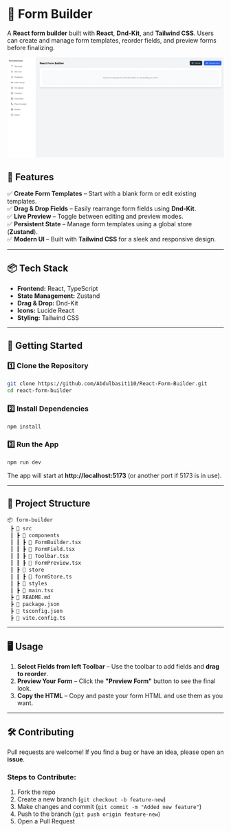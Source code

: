 # 📝 Form Builder  

A **React form builder** built with **React**, **Dnd-Kit**, and **Tailwind CSS**. Users can create and manage form templates, reorder fields, and preview forms before finalizing.  

![react-form-builder](assets/reactformbuilder.png)

## 🚀 Features  
✅ **Create Form Templates** – Start with a blank form or edit existing templates.  
✅ **Drag & Drop Fields** – Easily rearrange form fields using **Dnd-Kit**.  
✅ **Live Preview** – Toggle between editing and preview modes.  
✅ **Persistent State** – Manage form templates using a global store (**Zustand**).  
✅ **Modern UI** – Built with **Tailwind CSS** for a sleek and responsive design.  

---

## 📦 Tech Stack  
- **Frontend:** React, TypeScript  
- **State Management:** Zustand  
- **Drag & Drop:** Dnd-Kit  
- **Icons:** Lucide React  
- **Styling:** Tailwind CSS  

---

## 🎯 Getting Started  

### **1️⃣ Clone the Repository**  
```bash
git clone https://github.com/Abdulbasit110/React-Form-Builder.git
cd react-form-builder
```

### **2️⃣ Install Dependencies**  
```bash
npm install
```

### **3️⃣ Run the App**  
```bash
npm run dev
```
The app will start at **http://localhost:5173** (or another port if 5173 is in use).

---

## 📂 Project Structure  
```
📦 form-builder  
 ┣ 📂 src  
 ┃ ┣ 📂 components  
 ┃ ┃ ┣ 📜 FormBuilder.tsx  
 ┃ ┃ ┣ 📜 FormField.tsx  
 ┃ ┃ ┣ 📜 Toolbar.tsx  
 ┃ ┃ ┣ 📜 FormPreview.tsx  
 ┃ ┣ 📂 store  
 ┃ ┃ ┣ 📜 formStore.ts  
 ┃ ┣ 📂 styles  
 ┃ ┣ 📜 main.tsx  
 ┣ 📜 README.md  
 ┣ 📜 package.json  
 ┣ 📜 tsconfig.json  
 ┣ 📜 vite.config.ts  
```
---

## 🖥️ Usage  

1. **Select Fields from left Toolbar** – Use the toolbar to add fields and **drag to reorder**.  
2. **Preview Your Form** – Click the **"Preview Form"** button to see the final look.  
3. **Copy the HTML** – Copy and paste your form HTML and use them as you want.  

---

## 🛠️ Contributing  
Pull requests are welcome! If you find a bug or have an idea, please open an **issue**.  

### **Steps to Contribute:**  
1. Fork the repo  
2. Create a new branch (`git checkout -b feature-new`)  
3. Make changes and commit (`git commit -m "Added new feature"`)  
4. Push to the branch (`git push origin feature-new`)  
5. Open a Pull Request  
